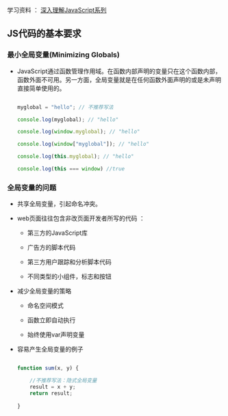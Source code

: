 学习资料 ： [深入理解JavaScript系列](http://www.kancloud.cn/kancloud/deep-understand-javascript/43686)

## JS代码的基本要求

### 最小全局变量(Minimizing Globals)

* JavaScript通过函数管理作用域。在函数内部声明的变量只在这个函数内部，函数外面不可用。另一方面，全局变量就是在任何函数外面声明的或是未声明直接简单使用的。

	```javascript

	myglobal = "hello"; // 不推荐写法
	
	console.log(myglobal); // "hello"

	console.log(window.myglobal); // "hello"

	console.log(window["myglobal"]); // "hello"

	console.log(this.myglobal); // "hello"
	
	console.log(this === window) //true

	```

### 全局变量的问题

* 共享全局变量，引起命名冲突。

* web页面往往包含非改页面开发者所写的代码 ：

	* 第三方的JavaScript库
	
	* 广告方的脚本代码
	
	* 第三方用户跟踪和分析脚本代码
	
	* 不同类型的小组件，标志和按钮
	
* 减少全局变量的策略

	* 命名空间模式
	
	* 函数立即自动执行 
	
	* 始终使用var声明变量
	
* 容易产生全局变量的例子

	```javascript
	
	function sum(x, y) {
	
   		//不推荐写法：隐式全局变量
   		result = x + y;
   		return result;
		
	}
	
	```
	